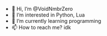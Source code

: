- 👋 Hi, I’m @VoidNmbrZero
- 👀 I’m interested in Python, Lua
- 🌱 I’m currently learning programming
- 📫 How to reach me? idk

<!---
VoidNmbrZero/VoidNmbrZero is a ✨ special ✨ repository because its `README.md` (this file) appears on your GitHub profile.
You can click the Preview link to take a look at your changes.
--->
